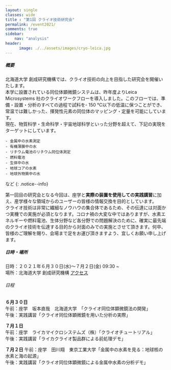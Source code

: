 ```yaml
---
layout: single
classes: wide
title : "第1回 クライオ技術研究会"
permalink: /event2021/
comments: true
sidebar: 
    nav: "analysis"
header:
      image: ./../assets/images/cryo-leica.jpg
---
```

##### 概要 
北海道大学 創成研究機構では、クライオ技術の向上を目指した研究会を開催いたします。    
本学に設置されている同位体顕微鏡システムは、昨年度よりLeica Microsystems 社のクライオワークフローを導入しました。このフローでは、準備・設置・分析のすべての過程で試料を- 150 ℃以下の低温に保つことができ、常温では難しかった、揮発性元素の同位体のマッピング・定量を可能にしています。   
現在、物質科学・生命科学・宇宙地球科学といった分野を超えて、下記の実現をターゲットにしています。    

    - 金属中の水素測定   
    - 有機薄膜中の水
    - リチウム電池のリチウム同位体測定   
    - 燃料電池   
    - 生体中の水   
    - 地球コアの水素   
    - 地球外物質中の水   
 など
{: .notice--info}


第一回目の研究会となる今回は、座学と**実際の装置を使用しての実践講習**に加え、産学様々な領域からのユーザーの皆様の情報交換を目的としています。   
クライオ技術は非常に繊細なノウハウの集合体であるため、その伝達には対面かつ実機での実施が必須となります。コロナ禍の大変な中ではありますが、水素エネルギーや燃料電池、生体分野など各分野での問題解決のために、確実に最先端のクライオ技術を伝達する目的から対面のみでの実施とさせて頂きます。何卒、皆様のご理解を賜り、会場まで足をお運び頂きますよう、宜しくお願い申し上げます。   
    
##### 日時・場所  
日時：２０２１年６月３０日(水)～７月２日(金) 09:30 ~   
場所：北海道大学 創成研究機構 [アクセス](https://www.cris.hokudai.ac.jp/wp/wp-content/uploads/2021/03/map-1.pdf)

###### 日程  
**６月３０日**  
午前：座学　坂本直哉　北海道大学　「クライオ同位体顕微鏡法の開発」   
午後：実践講習「クライオ同位体顕微鏡を用いた分析の実際」   

**７月１日**   
午前：座学　ライカマイクロシステムズ（株）「クライオチュートリアル」   
午後：実践講習「ライカクライオ製品群による前処理デモ」  

**７月２日**
午前：座学　田川翔　東京工業大学「金属中の水素を見る：地球核の水素と海の起源」   
午後：実践講習「クライオ同位体顕微鏡による金属中水素の分析デモ」   